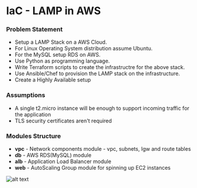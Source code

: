 # IaC - LAMP in AWS

### Problem Statement

* Setup a LAMP Stack on a AWS Cloud.
* For Linux Operating System distribution assume Ubuntu.
* For the MySQL setup RDS on AWS.
* Use Python as programming language.
* Write Terraform scripts to create the infrastructre for the above stack.
* Use Ansible/Chef to provision the LAMP stack on the infrastructure.
* Create a Highly Available setup


### Assumptions

* A single t2.micro instance will be enough to support incoming traffic for the application
* TLS security certificates aren't required

### Modules Structure

* **vpc** - Network components module - vpc, subnets, Igw and route tables
* **db** - AWS RDS(MySQL) module
* **alb** - Application Load Balancer module 
* **web** - AutoScaling Group module for spinning up EC2 instances 

![alt text](https://github.com/TribalArtifactor/aws-lamp-iac/blob/main/AWS-Architecture.png#gh-dark-mode-only)
